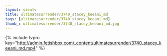 ```yaml
--- 
layout: sieutv
title: ultimatesurrender/3740_stacey_keeani_md
tags: [ultimatesurrender/3740_stacey_keeani_md]
thumb_: ultimatesurrender/3740_stacey_keeani_md.jpg
---
```

{% include tvpro key="http://admin.fetishbox.com/_content/ultimatesurrender/3740_stacey_keeani_md.mp4" %} 
